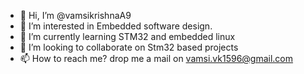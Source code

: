 - 👋 Hi, I’m @vamsikrishnaA9
- 👀 I’m interested in Embedded software design.
- 🌱 I’m currently learning STM32 and embedded linux
- 💞️ I’m looking to collaborate on Stm32 based projects
- 📫 How to reach me? drop me a mail on vamsi.vk1596@gmail.com

<!---
vamsikrishnaA9/vamsikrishnaA9 is a ✨ special ✨ repository because its `README.md` (this file) appears on your GitHub profile.
You can click the Preview link to take a look at your changes.
--->
